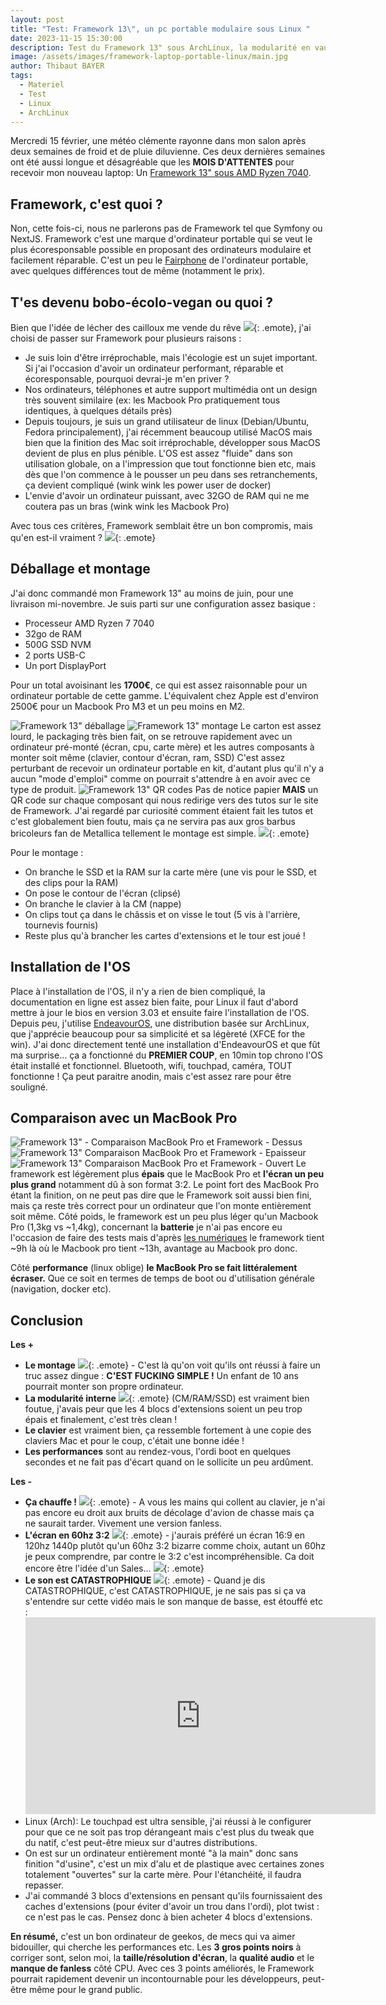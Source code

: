 ```yaml
---
layout: post
title: "Test: Framework 13\", un pc portable modulaire sous Linux "
date: 2023-11-15 15:30:00
description: Test du Framework 13" sous ArchLinux, la modularité en vaut-elle la chandelle ?
image: /assets/images/framework-laptop-portable-linux/main.jpg
author: Thibaut BAYER
tags: 
  - Materiel
  - Test
  - Linux
  - ArchLinux
---
```

Mercredi 15 février, une météo clémente rayonne dans mon salon après deux semaines de froid et de pluie diluvienne.
Ces deux dernières semaines ont été aussi longue et désagréable que les **MOIS D'ATTENTES** pour recevoir mon nouveau laptop: Un [Framework 13" sous AMD Ryzen 7040](https://frame.work/fr/fr/products/laptop-diy-13-gen-intel).

## Framework, c'est quoi ?
Non, cette fois-ci, nous ne parlerons pas de Framework tel que Symfony ou NextJS. 
Framework c'est une marque d'ordinateur portable qui se veut le plus écoresponsable possible en proposant des ordinateurs modulaire et facilement réparable.
C'est un peu le [Fairphone](https://www.fairphone.com/en/) de l'ordinateur portable, avec quelques différences tout de même (notamment le prix).

## T'es devenu bobo-écolo-vegan ou quoi ?
Bien que l'idée de lécher des cailloux me vende du rêve ![](/assets/images/emote/LUL_DIDIER.png){: .emote}, j'ai choisi de passer sur Framework pour plusieurs raisons : 
* Je suis loin d'être irréprochable, mais l'écologie est un sujet important. Si j'ai l'occasion d'avoir un ordinateur performant, réparable et écoresponsable, pourquoi devrai-je m'en priver ?
* Nos ordinateurs, téléphones et autre support multimédia ont un design très souvent similaire (ex: les Macbook Pro pratiquement tous identiques, à quelques détails près)
* Depuis toujours, je suis un grand utilisateur de linux (Debian/Ubuntu, Fedora principalement), j'ai récemment beaucoup utilisé MacOS mais bien que la finition des Mac soit irréprochable, développer sous MacOS devient de plus en plus pénible.
L'OS est assez "fluide" dans son utilisation globale, on a l'impression que tout fonctionne bien etc, mais dès que l'on commence à le pousser un peu dans ses retranchements, ça devient compliqué (wink wink les power user de docker)
* L'envie d'avoir un ordinateur puissant, avec 32GO de RAM qui ne me coutera pas un bras (wink wink les Macbook Pro)

Avec tous ces critères, Framework semblait être un bon compromis, mais qu'en est-il vraiment ? ![](/assets/images/emote/TUBAIZ.png){: .emote}

## Déballage et montage
J'ai donc commandé mon Framework 13" au moins de juin, pour une livraison mi-novembre. 
Je suis parti sur une configuration assez basique : 
* Processeur AMD Ryzen 7 7040
* 32go de RAM
* 500G SSD NVM
* 2 ports USB-C 
* Un port DisplayPort

Pour un total avoisinant les **1700€**, ce qui est assez raisonnable pour un ordinateur portable de cette gamme.
L'équivalent chez Apple est d'environ 2500€ pour un Macbook Pro M3 et un peu moins en M2.

![Framework 13" déballage](/assets/images/framework-laptop-portable-linux/déballage.jpg)
![Framework 13" montage](/assets/images/framework-laptop-portable-linux/montage.jpg)
Le carton est assez lourd, le packaging très bien fait, on se retrouve rapidement avec un ordinateur pré-monté (écran, cpu, carte mère) et les autres composants à monter soit même (clavier, contour d'écran, ram, SSD)
C'est assez perturbant de recevoir un ordinateur portable en kit, d'autant plus qu'il n'y a aucun "mode d'emploi" comme on pourrait s'attendre à en avoir avec ce type de produit.
![Framework 13" QR codes](/assets/images/framework-laptop-portable-linux/montage-qrcode.jpg)
Pas de notice papier **MAIS** un QR code sur chaque composant qui nous redirige vers des tutos sur le site de Framework.
J'ai regardé par curiosité comment étaient fait les tutos et c'est globalement bien foutu, mais ça ne servira pas aux gros barbus bricoleurs fan de Metallica tellement le montage est simple. ![](/assets/images/emote/LUL.png){: .emote}


Pour le montage :
* On branche le SSD et la RAM sur la carte mère (une vis pour le SSD, et des clips pour la RAM)
* On pose le contour de l'écran (clipsé)
* On branche le clavier à la CM (nappe)
* On clips tout ça dans le châssis et on visse le tout (5 vis à l'arrière, tournevis fournis)
* Reste plus qu'à brancher les cartes d'extensions et le tour est joué !

## Installation de l'OS
Place à l'installation de l'OS, il n'y a rien de bien compliqué, la documentation en ligne est assez bien faite, pour Linux il faut d'abord mettre à jour le bios en version 3.03 et ensuite faire l'installation de l'OS.
Depuis peu, j'utilise [EndeavourOS](https://endeavouros.com/), une distribution basée sur ArchLinux, que j'apprécie beaucoup pour sa simplicité et sa légèreté (XFCE for the win).
J'ai donc directement tenté une installation d'EndeavourOS et que fût ma surprise… ça a fonctionné du **PREMIER COUP**, en 10min top chrono l'OS était installé et fonctionnel.
Bluetooth, wifi, touchpad, caméra, TOUT fonctionne ! 
Ça peut paraitre anodin, mais c'est assez rare pour être souligné.


## Comparaison avec un MacBook Pro
![Framework 13" - Comparaison MacBook Pro et Framework - Dessus](/assets/images/framework-laptop-portable-linux/comparaison-macbook-pro-dessus.jpg)
![Framework 13" Comparaison MacBook Pro et Framework - Epaisseur](/assets/images/framework-laptop-portable-linux/comparaison-macbook-pro.jpg)
![Framework 13" Comparaison MacBook Pro et Framework - Ouvert](/assets/images/framework-laptop-portable-linux/comparaison-macbook-pro-ouvert.jpg)
Le framework est légèrement plus **épais** que le MacBook Pro et **l'écran un peu plus grand** notamment dû à son format 3:2.
Le point fort des MacBook Pro étant la finition, on ne peut pas dire que le Framework soit aussi bien fini, mais ça reste très correct pour un ordinateur que l'on monte entièrement soit même.
Côté poids, le framework est un peu plus léger qu'un Macbook Pro (1,3kg vs ~1,4kg), concernant la **batterie** je n'ai pas encore eu l'occasion de faire des tests mais d'après [les numériques](https://www.lesnumeriques.com/ordinateur-portable/framework-laptop-13-ryzen-7-7840hs-p73244/test.html#anchor-review-chap-mobilite-autonomie) le framework tient ~9h là où le Macbook pro tient ~13h, avantage au Macbook pro donc.

Côté **performance** (linux oblige) **le MacBook Pro se fait littéralement écraser.**
Que ce soit en termes de temps de boot ou d'utilisation générale (navigation, docker etc).


## Conclusion
**Les +**
* **Le montage** ![](/assets/images/emote/SLT.png){: .emote} - C'est là qu'on voit qu'ils ont réussi à faire un truc assez dingue : **C'EST FUCKING SIMPLE !** Un enfant de 10 ans pourrait monter son propre ordinateur.
* **La modularité interne** ![](/assets/images/emote/SLT.png){: .emote} (CM/RAM/SSD) est vraiment bien foutue, j'avais peur que les 4 blocs d'extensions soient un peu trop épais et finalement, c'est très clean !
* **Le clavier** est vraiment bien, ça ressemble fortement à une copie des claviers Mac et pour le coup, c'était une bonne idée !
* **Les performances** sont au rendez-vous, l'ordi boot en quelques secondes et ne fait pas d'écart quand on le sollicite un peu ardûment.

**Les -**
* **Ça chauffe !** ![](/assets/images/emote/WUT_KARINE.png){: .emote} - A vous les mains qui collent au clavier, je n'ai pas encore eu droit aux bruits de décolage d'avion de chasse mais ça ne saurait tarder. Vivement une version fanless.
* **L'écran en 60hz 3:2** ![](/assets/images/emote/WUT_KARINE.png){: .emote} -  j'aurais préféré un écran 16:9 en 120hz 1440p plutôt qu'un 60hz 3:2 bizarre comme choix, autant un 60hz je peux comprendre, par contre le 3:2 c'est incompréhensible. Ca doit encore être l'idée d'un Sales... ![](/assets/images/emote/LUL_DIDIER.png){: .emote}
* **Le son est CATASTROPHIQUE** ![](/assets/images/emote/NO.png){: .emote} - Quand je dis CATASTROPHIQUE, c'est CATASTROPHIQUE, je ne sais pas si ça va s'entendre sur cette vidéo mais le son manque de basse, est étouffé etc :
  <iframe width="560" height="315" src="https://www.youtube.com/embed/dT4v9Z12q60?si=Zttkk6m7wL3z4ag_" title="YouTube video player" frameborder="0" allow="accelerometer; autoplay; clipboard-write; encrypted-media; gyroscope; picture-in-picture; web-share" allowfullscreen></iframe>
* Linux (Arch): Le touchpad est ultra sensible, j'ai réussi à le configurer pour que ce ne soit pas trop dérangeant mais c'est plus du tweak que du natif, c'est peut-être mieux sur d'autres distributions.
* On est sur un ordinateur entièrement monté "à la main" donc sans finition "d'usine", c'est un mix d'alu et de plastique avec certaines zones totalement "ouvertes" sur la carte mère.
  Pour l'étanchéité, il faudra repasser.
* J'ai commandé 3 blocs d'extensions en pensant qu'ils fournissaient des caches d'extensions (pour éviter d'avoir un trou dans l'ordi), plot twist : ce n'est pas le cas. Pensez donc à bien acheter 4 blocs d'extensions.

**En résumé,** c'est un bon ordinateur de geekos, de mecs qui va aimer bidouiller, qui cherche les performances etc.
Les **3 gros points noirs** à corriger sont, selon moi, la **taille/résolution d'écran**, la **qualité audio** et le **manque de fanless** côté CPU.
Avec ces 3 points améliorés, le Framework pourrait rapidement devenir un incontournable pour les développeurs, peut-être même pour le grand public.
